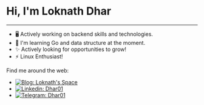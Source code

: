 # Hi, I'm Loknath Dhar

- - -

- 🖥️ Actively working on backend skills and technologies.
- 🌱 I'm learning Go and data structure at the moment.
- ✨ Actively looking for opportunities to grow!
- ⚡ Linux Enthusiast!

Find me around the web:

- [![Blog: Loknath's Space](https://img.shields.io/badge/-Lokanth's%20Space-grey?style=social&logo=Blogger&logoColor=orange&link=https://dhar01.github.io)](https://dhar01.github.io)
- [![Linkedin: Dhar01](https://img.shields.io/badge/-Dhar01-0e76a8?style=flat-square&logo=Linkedin&logoColor=white&link=https://www.linkedin.com/in/dhar01/)](https://www.linkedin.com/in/dhar01/)
- [![Telegram: Dhar01](https://img.shields.io/badge/-Dhar01-0088cc?style=social&logo=Telegram&logoColor=blue&link=https://t.me/Dhar01)](https://t.me/Dhar01)




<!--
**Dhar01/Dhar01** is a ✨ _special_ ✨ repository because its `README.md` (this file) appears on your GitHub profile.

Here are some ideas to get you started:

- 🔭 I’m currently working on ...
- 🌱 I’m currently learning ...
- 👯 I’m looking to collaborate on ...
- 🤔 I’m looking for help with ...
- 💬 Ask me about ...
- 📫 How to reach me: ...
- 😄 Pronouns: ...
- ⚡ Fun fact: ...

-->
